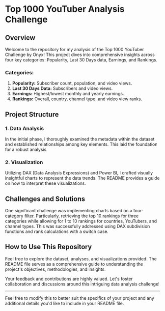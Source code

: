 # Top 1000 YouTuber Analysis Challenge

## Overview

Welcome to the repository for my analysis of the Top 1000 YouTuber Challenge by Onyx! This project dives into comprehensive insights across four key categories: Popularity, Last 30 Days data, Earnings, and Rankings.

### Categories:

1. **Popularity:** Subscriber count, population, and video views.
2. **Last 30 Days Data:** Subscribers and video views.
3. **Earnings:** Highest/lowest monthly and yearly earnings.
4. **Rankings:** Overall, country, channel type, and video view ranks.

## Project Structure

### 1. Data Analysis

In the initial phase, I thoroughly examined the metadata within the dataset and established relationships among key elements. This laid the foundation for a robust analysis.

### 2. Visualization

Utilizing DAX (Data Analysis Expressions) and Power BI, I crafted visually insightful charts to represent the data trends. The README provides a guide on how to interpret these visualizations.

## Challenges and Solutions

One significant challenge was implementing charts based on a four-category filter. Particularly, retrieving the top 10 rankings for three categories while allowing for 1 to 10 rankings for countries, YouTubers, and channel types. This was successfully addressed using DAX subdivision functions and rank calculations with a switch case.

## How to Use This Repository

Feel free to explore the dataset, analyses, and visualizations provided. The README file serves as a comprehensive guide to understanding the project's objectives, methodologies, and insights.

Your feedback and contributions are highly valued. Let's foster collaboration and discussions around this intriguing data analysis challenge!

---

Feel free to modify this to better suit the specifics of your project and any additional details you'd like to include in your README file.
